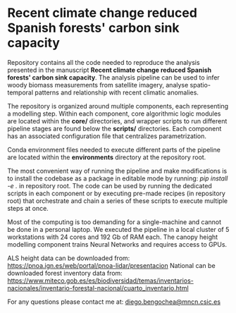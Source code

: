 # Recent climate change reduced Spanish forests' carbon sink capacity

Repository contains all the code needed to reproduce the analysis presented in the manuscript **Recent climate change reduced Spanish forests' carbon sink capacity**. The analysis pipeline can be used to infer woody biomass measurements from satellite imagery, analyse spatio-temporal patterns and relationship with recent climatic anomalies. 

The repository is organized around multiple components, each representing a modelling step. Within each component, core algorithmic logic modules are located within the **core/** directories, and wrapper scripts to run different pipeline stages are found below the **scripts/** directories. Each component has an associated configuration file that centralizes parametrization. 

Conda environment files needed to execute different parts of the pipeline are located within the **environments** directory at the repository root. 

The most convenient way of running the pipeline and make modifications is to install the codebase as a package in editable mode by running: _pip install -e ._ in repository root. The code can be used by running the dedicated scripts in each component or by executing pre-made recipes (in repository root) that orchestrate and chain a series of these scripts to execute multiple steps at once. 

Most of the computing is too demanding for a single-machine and cannot be done in a personal laptop. We executed the pipeline in a local cluster of 5 workstations with 24 cores and 192 Gb of RAM each. The canopy height modelling component trains Neural Networks and requires access to GPUs. 

ALS height data can be downloaded from: https://pnoa.ign.es/web/portal/pnoa-lidar/presentacion
National can be downloaded forest inventory data from: https://www.miteco.gob.es/es/biodiversidad/temas/inventarios-nacionales/inventario-forestal-nacional/cuarto_inventario.html

For any questions please contact me at: diego.bengochea@mncn.csic.es
